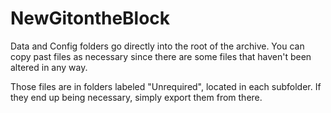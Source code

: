 # NewGitontheBlock

Data and Config folders go directly into the root of the archive.
You can copy past files as necessary since there are some files that haven't been altered in any way.

Those files are in folders labeled "Unrequired", located in each subfolder.
If they end up being necessary, simply export them from there.
